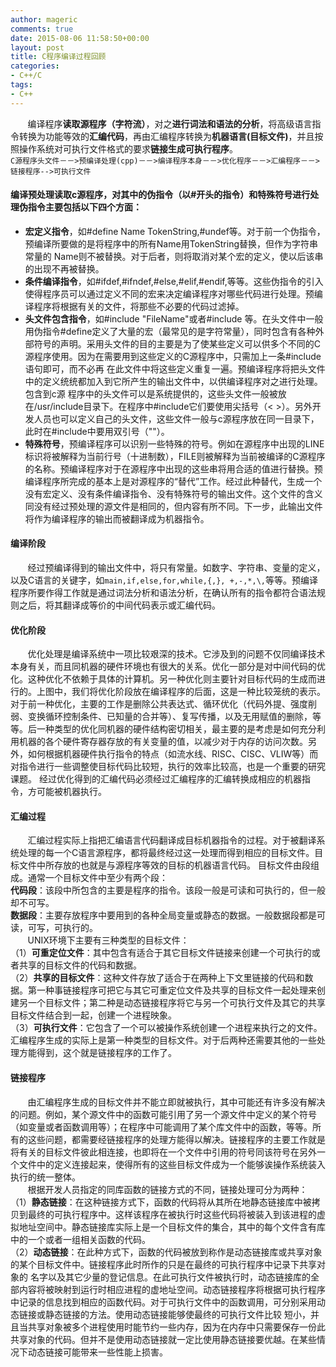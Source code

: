 ```yaml
---
author: mageric
comments: true
date: 2015-08-06 11:58:50+00:00
layout: post
title: C程序编译过程回顾
categories:
- C++/C
tags:
- C++
---
```

&#160; &#160; &#160; &#160;编译程序**读取源程序（字符流）**，对之**进行词法和语法的分析**，将高级语言指令转换为功能等效的**汇编代码**，再由汇编程序转换为**机器语言(目标文件)**，并且按照操作系统对可执行文件格式的要求**链接生成可执行程序**。     
`C源程序头文件－－>预编译处理(cpp)－－>编译程序本身－－>优化程序－－>汇编程序－－>链接程序-->可执行文件`    

#### 编译预处理读取c源程序，对其中的伪指令（以#开头的指令）和特殊符号进行处理伪指令主要包括以下四个方面：
* **宏定义指令**，如#define Name TokenString,#undef等。对于前一个伪指令，预编译所要做的是将程序中的所有Name用TokenString替换，但作为字符串常量的 Name则不被替换。对于后者，则将取消对某个宏的定义，使以后该串的出现不再被替换。    
* **条件编译指令**，如#ifdef,#ifndef,#else,#elif,#endif,等等。这些伪指令的引入使得程序员可以通过定义不同的宏来决定编译程序对哪些代码进行处理。预编译程序将根据有关的文件，将那些不必要的代码过滤掉。    
* **头文件包含指令**，如#include "FileName"或者#include 等。在头文件中一般用伪指令#define定义了大量的宏（最常见的是字符常量），同时包含有各种外部符号的声明。采用头文件的目的主要是为了使某些定义可以供多个不同的C源程序使用。因为在需要用到这些定义的C源程序中，只需加上一条#include语句即可，而不必再 在此文件中将这些定义重复一遍。预编译程序将把头文件中的定义统统都加入到它所产生的输出文件中，以供编译程序对之进行处理。 包含到c源 程序中的头文件可以是系统提供的，这些头文件一般被放在/usr/include目录下。在程序中#include它们要使用尖括号（< >）。另外开发人员也可以定义自己的头文件，这些文件一般与c源程序放在同一目录下，此时在#include中要用双引号（""）。     
* **特殊符号**，预编译程序可以识别一些特殊的符号。例如在源程序中出现的LINE标识将被解释为当前行号（十进制数），FILE则被解释为当前被编译的C源程序的名称。预编译程序对于在源程序中出现的这些串将用合适的值进行替换。预编译程序所完成的基本上是对源程序的“替代”工作。经过此种替代，生成一个没有宏定义、没有条件编译指令、没有特殊符号的输出文件。这个文件的含义同没有经过预处理的源文件是相同的，但内容有所不同。下一步，此输出文件将作为编译程序的输出而被翻译成为机器指令。

#### 编译阶段
&#160; &#160; &#160; &#160;经过预编译得到的输出文件中，将只有常量。如数字、字符串、变量的定义，以及C语言的关键字，如`main,if,else,for,while,{,}, +,-,*,\,`等等。预编译程序所要作得工作就是通过词法分析和语法分析，在确认所有的指令都符合语法规则之后，将其翻译成等价的中间代码表示或汇编代码。

#### 优化阶段
&#160; &#160; &#160; &#160;优化处理是编译系统中一项比较艰深的技术。它涉及到的问题不仅同编译技术本身有关，而且同机器的硬件环境也有很大的关系。优化一部分是对中间代码的优化。这种优化不依赖于具体的计算机。另一种优化则主要针对目标代码的生成而进行的。上图中，我们将优化阶段放在编译程序的后面，这是一种比较笼统的表示。对于前一种优化，主要的工作是删除公共表达式、循环优化（代码外提、强度削弱、变换循环控制条件、已知量的合并等）、复写传播，以及无用赋值的删除，等等。后一种类型的优化同机器的硬件结构密切相关，最主要的是考虑是如何充分利用机器的各个硬件寄存器存放的有关变量的值，以减少对于内存的访问次数。另外，如何根据机器硬件执行指令的特点（如流水线、RISC、CISC、VLIW等）而对指令进行一些调整使目标代码比较短，执行的效率比较高，也是一个重要的研究课题。 经过优化得到的汇编代码必须经过汇编程序的汇编转换成相应的机器指令，方可能被机器执行。

#### 汇编过程
&#160; &#160; &#160; &#160;汇编过程实际上指把汇编语言代码翻译成目标机器指令的过程。对于被翻译系统处理的每一个C语言源程序，都将最终经过这一处理而得到相应的目标文件。目标文件中所存放的也就是与源程序等效的目标的机器语言代码。 目标文件由段组成。通常一个目标文件中至少有两个段：    
**代码段**：该段中所包含的主要是程序的指令。该段一般是可读和可执行的，但一般却不可写。     
**数据段**：主要存放程序中要用到的各种全局变量或静态的数据。一般数据段都是可读，可写，可执行的。     
&#160; &#160; &#160; &#160;UNIX环境下主要有三种类型的目标文件：     
（1）**可重定位文件**：其中包含有适合于其它目标文件链接来创建一个可执行的或者共享的目标文件的代码和数据。     
（2）**共享的目标文件**：这种文件存放了适合于在两种上下文里链接的代码和数据。第一种事链接程序可把它与其它可重定位文件及共享的目标文件一起处理来创建另一个目标文件；第二种是动态链接程序将它与另一个可执行文件及其它的共享目标文件结合到一起，创建一个进程映象。     
（3）**可执行文件**：它包含了一个可以被操作系统创建一个进程来执行之的文件。 汇编程序生成的实际上是第一种类型的目标文件。对于后两种还需要其他的一些处理方能得到，这个就是链接程序的工作了。

#### 链接程序
&#160; &#160; &#160; &#160;由汇编程序生成的目标文件并不能立即就被执行，其中可能还有许多没有解决的问题。例如，某个源文件中的函数可能引用了另一个源文件中定义的某个符号（如变量或者函数调用等）；在程序中可能调用了某个库文件中的函数，等等。所有的这些问题，都需要经链接程序的处理方能得以解决。链接程序的主要工作就是将有关的目标文件彼此相连接，也即将在一个文件中引用的符号同该符号在另外一个文件中的定义连接起来，使得所有的这些目标文件成为一个能够诶操作系统装入执行的统一整体。     
&#160; &#160; &#160; &#160;根据开发人员指定的同库函数的链接方式的不同，链接处理可分为两种：     
（1）**静态链接**：在这种链接方式下，函数的代码将从其所在地静态链接库中被拷贝到最终的可执行程序中。这样该程序在被执行时这些代码将被装入到该进程的虚拟地址空间中。静态链接库实际上是一个目标文件的集合，其中的每个文件含有库中的一个或者一组相关函数的代码。    
（2）**动态链接**：在此种方式下，函数的代码被放到称作是动态链接库或共享对象的某个目标文件中。链接程序此时所作的只是在最终的可执行程序中记录下共享对象的 名字以及其它少量的登记信息。在此可执行文件被执行时，动态链接库的全部内容将被映射到运行时相应进程的虚地址空间。动态链接程序将根据可执行程序中记录的信息找到相应的函数代码。对于可执行文件中的函数调用，可分别采用动态链接或静态链接的方法。使用动态链接能够使最终的可执行文件比较 短小，并且当共享对象被多个进程使用时能节约一些内存，因为在内存中只需要保存一份此共享对象的代码。但并不是使用动态链接就一定比使用静态链接要优越。在某些情况下动态链接可能带来一些性能上损害。
